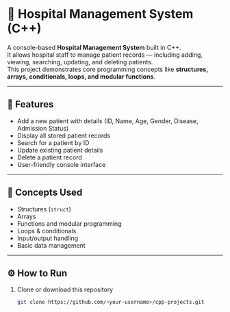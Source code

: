 # 🏥 Hospital Management System (C++)

A console-based **Hospital Management System** built in C++.  
It allows hospital staff to manage patient records — including adding, viewing, searching, updating, and deleting patients.  
This project demonstrates core programming concepts like **structures, arrays, conditionals, loops, and modular functions**.

---

## 🚀 Features
- Add a new patient with details (ID, Name, Age, Gender, Disease, Admission Status)
- Display all stored patient records
- Search for a patient by ID
- Update existing patient details
- Delete a patient record
- User-friendly console interface

---

## 🧠 Concepts Used
- Structures (`struct`)
- Arrays
- Functions and modular programming
- Loops & conditionals
- Input/output handling
- Basic data management

---

## ⚙️ How to Run
1. Clone or download this repository
   ```bash
   git clone https://github.com/<your-username>/cpp-projects.git
